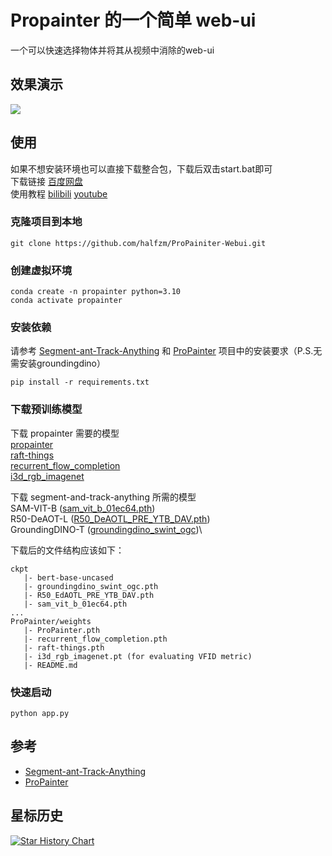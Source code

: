 # Propainter 的一个简单 web-ui
一个可以快速选择物体并将其从视频中消除的web-ui

## 效果演示
![](./demo.gif)

## 使用
如果不想安装环境也可以直接下载整合包，下载后双击start.bat即可\
下载链接 [百度网盘](https://pan.baidu.com/s/1XkQhzCzTtzVfgQg5heQQrA?pwd=jo38 )\
使用教程 [bilibili](https://www.bilibili.com/video/BV1NH4y1o7mS/) [youtube](https://www.youtube.com/watch?v=CcivHjbHIcQ)

### 克隆项目到本地
```
git clone https://github.com/halfzm/ProPainiter-Webui.git
```

### 创建虚拟环境
```
conda create -n propainter python=3.10
conda activate propainter
```

### 安装依赖
请参考 [Segment-ant-Track-Anything](https://github.com/z-x-yang/Segment-and-Track-Anything)
 和 [ProPainter](https://github.com/sczhou/ProPainter) 项目中的安装要求（P.S.无需安装groundingdino）
```
pip install -r requirements.txt
```

### 下载预训练模型
下载 propainter 需要的模型 \
[propainter](https://github.com/sczhou/ProPainter/releases/download/v0.1.0/ProPainter.pth)\
[raft-things](https://github.com/sczhou/ProPainter/releases/download/v0.1.0/raft-things.pth)\
[recurrent_flow_completion](https://github.com/sczhou/ProPainter/releases/download/v0.1.0/recurrent_flow_completion.pth)\
[i3d_rgb_imagenet](https://github.com/sczhou/ProPainter/releases/download/v0.1.0/i3d_rgb_imagenet.pt)

下载 segment-and-track-anything 所需的模型\
SAM-VIT-B ([sam_vit_b_01ec64.pth](https://dl.fbaipublicfiles.com/segment_anything/sam_vit_b_01ec64.pth))\
R50-DeAOT-L ([R50_DeAOTL_PRE_YTB_DAV.pth](https://drive.google.com/file/d/1QoChMkTVxdYZ_eBlZhK2acq9KMQZccPJ/view))\
GroundingDINO-T ([groundingdino_swint_ogc](https://huggingface.co/ShilongLiu/GroundingDINO/resolve/main/groundingdino_swint_ogc.pth))\

下载后的文件结构应该如下：
```
ckpt
   |- bert-base-uncased
   |- groundingdino_swint_ogc.pth
   |- R50_EdAOTL_PRE_YTB_DAV.pth
   |- sam_vit_b_01ec64.pth
...
ProPainter/weights
   |- ProPainter.pth
   |- recurrent_flow_completion.pth
   |- raft-things.pth
   |- i3d_rgb_imagenet.pt (for evaluating VFID metric)
   |- README.md
```

### 快速启动
```
python app.py
```


## 参考
 - [Segment-ant-Track-Anything](https://github.com/z-x-yang/Segment-and-Track-Anything)
 - [ProPainter](https://github.com/sczhou/ProPainter)


## 星标历史
[![Star History Chart](https://api.star-history.com/svg?repos=halfzm/ProPainter-Webui&type=Date)](https://star-history.com/#halfzm/ProPainter-Webui&Date)